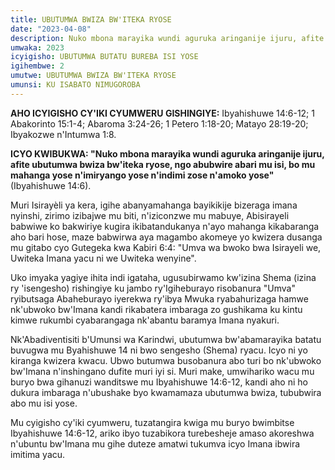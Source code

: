 ```yaml
---
title: UBUTUMWA BWIZA BW'ITEKA RYOSE
date: "2023-04-08"
description: Nuko mbona marayika wundi aguruka aringanije ijuru, afite ubutumwa bwiza bw'iteka ryose, ngo abubwire abari mu isi, bo mu mahanga yose n'imiryango yose n'indimi zose n'amoko yose
umwaka: 2023
icyigisho: UBUTUMWA BUTATU BUREBA ISI YOSE
igihembwe: 2
umutwe: UBUTUMWA BWIZA BW'ITEKA RYOSE
umunsi: KU ISABATO NIMUGOROBA
---
```


**AHO ICYIGISHO CY'IKI CYUMWERU GISHINGIYE:** <span class="verse">Ibyahishuwe 14:6-12</span>; <span class="verse">1 Abakorinto 15:1-4</span>; <span class="verse">Abaroma 3:24-26</span>; <span class="verse">1 Petero 1:18-20</span>; <span class="verse">Matayo 28:19-20</span>; Ibyakozwe n'Intumwa 1:8.

**ICYO KWIBUKWA: "Nuko mbona marayika wundi aguruka aringanije ijuru, afite ubutumwa bwiza bw'iteka ryose, ngo abubwire abari mu isi, bo mu mahanga yose n'imiryango yose n'indimi zose n'amoko yose"** (<span class="verse">Ibyahishuwe 14:6</span>).


Muri Isirayèli ya kera, igihe abanyamahanga bayikikije bizeraga imana nyinshi, zirimo izibajwe mu biti, n'iziconzwe mu mabuye, Abisirayeli babwiwe ko bakwiriye kugira ikibatandukanya n'ayo mahanga kikabaranga aho bari hose, maze babwirwa aya magambo akomeye yo kwizera dusanga mu gitabo cyo Gutegeka kwa Kabiri 6:4: "Umva wa bwoko bwa Isirayeli we, Uwiteka Imana yacu ni we Uwiteka wenyine".


Uko imyaka yagiye ihita indi igataha, ugusubirwamo kw'izina Shema (izina ry 'isengesho) rishingiye ku jambo ry'Igiheburayo risobanura "Umva" ryibutsaga Abaheburayo iyerekwa ry'ibya Mwuka ryabahurizaga hamwe nk'ubwoko bw'Imana kandi rikabatera imbaraga zo gushikama ku kintu kimwe rukumbi cyabarangaga nk'abantu baramya Imana nyakuri.

Nk'Abadiventisiti b'Umunsi wa Karindwi, ubutumwa bw'abamarayika batatu buvugwa mu Byahishuwe 14 ni bwo sengesho (Shema) ryacu. Icyo ni yo kiranga kwizera kwacu. Ubwo butumwa busobanura abo turi bo nk'ubwoko bw'Imana n'inshingano dufite muri iyi si. Muri make, umwihariko wacu mu buryo bwa gihanuzi wanditswe mu <span class="verse">Ibyahishuwe 14:6-12</span>, kandi aho ni ho dukura imbaraga n'ubushake byo kwamamaza ubutumwa bwiza, tububwira abo mu isi yose.


Mu cyigisho cy'iki cyumweru, tuzatangira kwiga mu buryo bwimbitse <span class="verse">Ibyahishuwe 14:6-12</span>, ariko ibyo tuzabikora turebesheje amaso akoreshwa n'ubuntu bw'Imana mu gihe duteze amatwi tukumva icyo Imana ibwira imitima yacu.